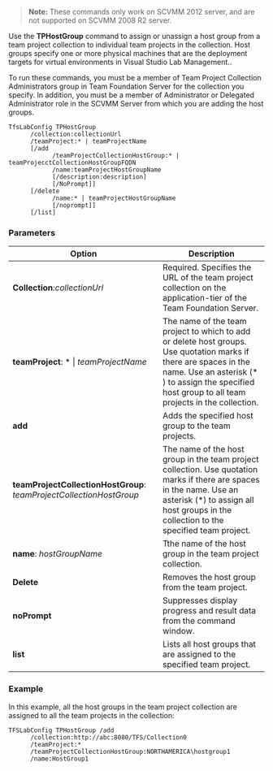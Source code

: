 
> **Note:**
> These commands only work on SCVMM 2012 server, and are not supported on
> SCVMM 2008 R2 server.

Use the **TPHostGroup** command to assign or unassign a host group from
a team project collection to individual team projects in the collection.
Host groups specify one or more physical machines that are the
deployment targets for virtual environments in Visual Studio Lab
Management..

To run these commands, you must be a member of Team Project Collection
Administrators group in Team Foundation Server for the collection you
specify. In addition, you must be a member of Administrator or Delegated
Administrator role in the SCVMM Server from which you are adding the
host groups.

    TfsLabConfig TPHostGroup 
          /collection:collectionUrl
          /teamProject:* | teamProjectName
          [/add 
                /teamProjectCollectionHostGroup:* | teamProjecctCollectionHostGroupFQDN
                /name:teamProjectHostGroupName
                [/description:description]
                [/NoPrompt]]
          [/delete 
                /name:* | teamProjectHostGroupName
                [/noprompt]]
          [/list]


### Parameters


| Option | Description |
| --- | --- |
| **Collection**:*collectionUrl* | Required. Specifies the URL of the team project collection on the application-tier of the Team Foundation Server.  |
| **teamProject**: * &#124; *teamProjectName* | The name of the team project to which to add or delete host groups. Use quotation marks if there are spaces in the name. Use an asterisk (* ) to assign the specified host group to all team projects in the collection. |
| **add** | Adds the specified host group to the team projects. |
| **teamProjectCollectionHostGroup**: *teamProjectCollectionHostGroup* | The name of the host group in the team project collection. Use quotation marks if there are spaces in the name. Use an asterisk (*) to assign all host groups in the collection to the specified team project. |
| **name**: *hostGroupName* | Tthe name of the host group in the team project collection. |
| **Delete** | Removes the host group from the team project. |
| **noPrompt** | Suppresses display progress and result data from the command window. |
| **list** | Lists all host groups that are assigned to the specified team project. |


### Example

In this example, all the host groups in the team project collection are
assigned to all the team projects in the collection:


    TFSLabConfig TPHostGroup /add
          /collection:http://abc:8080/TFS/Collection0
          /teamProject:*
          /teamProjectCollectionHostGroup:NORTHAMERICA\hostgroup1
          /name:HostGroup1
